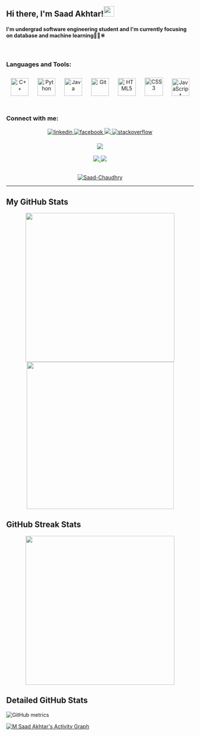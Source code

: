 ## **Hi there, I'm Saad Akhtar!<img src="https://media.giphy.com/media/hvRJCLFzcasrR4ia7z/giphy.gif" width="28">**

#### <div align="left">I'm undergrad software engineering student and I'm currently focusing on database and machine learning👨‍💻⚛️</div>  
 
<br/>  

### Languages and Tools:  
<div align="center">  
<img style="margin: 10px" src="https://profilinator.rishav.dev/skills-assets/cplusplus-original.svg" alt="C++" height="48" />  
<img style="margin: 10px" src="https://profilinator.rishav.dev/skills-assets/python-original.svg" alt="Python" height="48" />
<img style="margin: 10px" src="https://profilinator.rishav.dev/skills-assets/java-original-wordmark.svg" alt="Java" height="48" />  
<img style="margin: 10px" src="https://profilinator.rishav.dev/skills-assets/git-scm-icon.svg" alt="Git" height="48" />  
<img style="margin: 10px" src="https://profilinator.rishav.dev/skills-assets/html5-original-wordmark.svg" alt="HTML5" height="48" />  
<img style="margin: 10px" src="https://profilinator.rishav.dev/skills-assets/css3-original-wordmark.svg" alt="CSS3" height="49" />  
<img style="margin: 10px" src="https://profilinator.rishav.dev/skills-assets/javascript-original.svg" alt="JavaScript" height="47" />
</div>  

<br/>  

### Connect with me:  
<div align="center">
<a href="https://linkedin.com/in/saad-akhtar-72247212b" target="_blank">
<img src=https://img.shields.io/badge/linkedin-%231E77B5.svg?&style=for-the-badge&logo=linkedin&logoColor=white alt=linkedin style="margin-bottom: 5px;" />
</a>  
<a href="https://www.facebook.com/saad.akhtar.182" target="_blank">
<img src=https://img.shields.io/badge/facebook-%232E87FB.svg?&style=for-the-badge&logo=facebook&logoColor=white alt=facebook style="margin-bottom: 5px;" />
</a>
<a href="https://instagram.com/c.h_saad">
<img  src="https://img.shields.io/badge/instagram-%23E4405F.svg?&style=for-the-badge&logo=instagram&logoColor=white" />
</a>
<a href="https://stackoverflow.com/users/19585638/m-saad-akhtar" target="_blank">
<img src=https://img.shields.io/badge/stackoverflow-%23F28032.svg?&style=for-the-badge&logo=stackoverflow&logoColor=white alt=stackoverflow style="margin-bottom: 5px;" />
</a>

</div>  

<br/>  

<div align="center">
<img src="https://komarev.com/ghpvc/?username=Saad-Chaudhry&&style=flat-square" align="center" />
</div>  

<br/>  

<div align="center">
<a href="https://www.youtube.com/channel/UCPb-pSZUyMazEEvtU_1iQCA?sub_confirmation=1">
<img src="https://img.shields.io/youtube/channel/subscribers/UCPb-pSZUyMazEEvtU_1iQCA?style=social" />
<href="https://www.youtube.com/channel/UCPb-pSZUyMazEEvtU_1iQCA?sub_confirmation=1">
<img src="https://img.shields.io/youtube/channel/views/UCPb-pSZUyMazEEvtU_1iQCA?style=social" /> 
</a>
</div>  

<!-- ## Find me around the web : <a href="https://github.com/sponsors/Saad-Chaudhry"><img align="left" border="50%" width="135" height="135" class="avatar circle mr-3" src="https://www.pngitem.com/pimgs/m/219-2196576_streamlabs-paypal-donation-page-paypal-donate-button-hd.png"></a>

- My website <a href="https://bio.link/saadchaudhry">SAAD</a> 📹
- Write in <a href="https://t.me/Saad_Chaudhry">Telegram</a> ✍🏻
- Sharing updates on <a href="https://www.linkedin.com/in/saad-akhtar-72247212b/">LinkedIn</a> 💼
<hr> -->
 
<br/> 

<p align="middle"> <a href="https://github.com/ryo-ma/github-profile-trophy"><img src="https://github-profile-trophy.vercel.app/?username=Saad-Chaudhry" alt="Saad-Chaudhry" /></a> </p>  

___
<h2 align="left">My GitHub Stats</h2>

<p align="center">
<img width="400px" src="https://github-readme-stats.vercel.app/api?username=Saad-Chaudhry" />

<img width="395px" src="https://github-readme-stats.vercel.app/api/top-langs/?username=Saad-Chaudhry&&layout=compact" />
</p>

<h2 align="left">GitHub Streak Stats </h2>
<p align="center">
<img width="400px" src="https://github-readme-streak-stats.herokuapp.com/?user=Saad-Chaudhry&show_icons=true&theme=tokyoday&hide_border=true&bg_color=E8FFED" /></p>

<h2 align="left">Detailed GitHub Stats </h2>

![GitHub metrics](https://metrics.lecoq.io/Saad-Chaudhry)  


<a href="https://Saad-Chaudhry.github.io/"><img alt="M Saad Akhtar's Activity Graph" src="https://activity-graph.herokuapp.com/graph?username=Saad-Chaudhry&bg_color=1F222E&color=ffffff&line=f08c2d&point=444040&area=true&hide_border=true" /></a>

